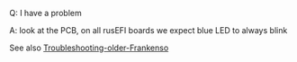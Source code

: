 Q: I have a problem

A: look at the PCB, on all rusEFI boards we expect blue LED to always blink



See also [Troubleshooting-older-Frankenso](Troubleshooting-older-Frankenso)